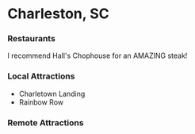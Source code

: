 # Charleston, SC

### Restaurants
I recommend Hall's Chophouse for an AMAZING steak!

### Local Attractions
- Charletown Landing
- Rainbow Row

### Remote Attractions
